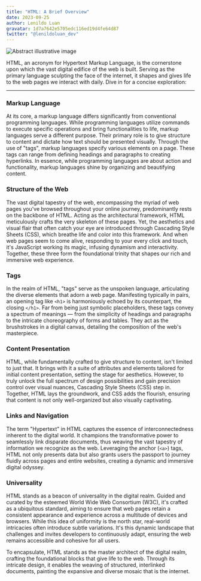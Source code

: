 ```yaml
---
title: "HTML: A Brief Overview"
date: 2023-09-25
author: Lenildo Luan
gravatar: 1d7a7642e5705edc116ed19d4fe64d87
twitter: "@lenildoluan_dev"
---
```


<img src="https://ik.imagekit.io/zjvju1m8yb/Blog_LenildoLuan/posts/Learn%20HTML:%20A%20Beginner's%20Guide/Introduction/luan_internet_in_the_style_of_detailed_pen_and_ink_sketches_min_4dc712b2-96d5-47a2-8529-c3034c4a6e4c-removebg-preview_ZGNheAyYb.png?updatedAt=1695748732132" class="img-banner" alt="Abstract illustrative image"/>

HTML, an acronym for Hypertext Markup Language, is the cornerstone upon which the vast digital edifice of the web is built. Serving as the primary language sculpting the face of the internet, it shapes and gives life to the web pages we interact with daily. Dive in for a concise exploration:

---

### **Markup Language**

At its core, a markup language differs significantly from conventional programming languages. While programming languages utilize commands to execute specific operations and bring functionalities to life, markup languages serve a different purpose. Their primary role is to give structure to content and dictate how text should be presented visually. Through the use of "tags", markup languages specify various elements on a page. These tags can range from defining headings and paragraphs to creating hyperlinks. In essence, while programming languages are about action and functionality, markup languages shine by organizing and beautifying content.

### **Structure of the Web**

The vast digital tapestry of the web, encompassing the myriad of web pages you've browsed throughout your online journey, predominantly rests on the backbone of HTML. Acting as the architectural framework, HTML meticulously crafts the very skeleton of these pages. Yet, the aesthetics and visual flair that often catch your eye are introduced through Cascading Style Sheets (CSS), which breathe life and color into this framework. And when web pages seem to come alive, responding to your every click and touch, it's JavaScript working its magic, infusing dynamism and interactivity. Together, these three form the foundational trinity that shapes our rich and immersive web experience.

### **Tags**

In the realm of HTML, "tags" serve as the unspoken language, articulating the diverse elements that adorn a web page. Manifesting typically in pairs, an opening tag like `<h1>` is harmoniously echoed by its counterpart, the closing `</h1>`. Far from being just symbolic placeholders, these tags convey a spectrum of meanings — from the simplicity of headings and paragraphs to the intricate choreography of forms and tables. They act as the brushstrokes in a digital canvas, detailing the composition of the web's masterpiece.

### **Content Presentation**

HTML, while fundamentally crafted to give structure to content, isn't limited to just that. It brings with it a suite of attributes and elements tailored for initial content presentation, setting the stage for aesthetics. However, to truly unlock the full spectrum of design possibilities and gain precision control over visual nuances, Cascading Style Sheets (CSS) step in. Together, HTML lays the groundwork, and CSS adds the flourish, ensuring that content is not only well-organized but also visually captivating.

### **Links and Navigation**

The term "Hypertext" in HTML captures the essence of interconnectedness inherent to the digital world. It champions the transformative power to seamlessly link disparate documents, thus weaving the vast tapestry of information we recognize as the web. Leveraging the anchor (`<a>`) tags, HTML not only presents data but also grants users the passport to journey fluidly across pages and entire websites, creating a dynamic and immersive digital odyssey.

### **Universality**

HTML stands as a beacon of universality in the digital realm. Guided and curated by the esteemed World Wide Web Consortium (W3C), it's crafted as a ubiquitous standard, aiming to ensure that web pages retain a consistent appearance and experience across a multitude of devices and browsers. While this idea of uniformity is the north star, real-world intricacies often introduce subtle variations. It's this dynamic landscape that challenges and invites developers to continuously adapt, ensuring the web remains accessible and cohesive for all users.

To encapsulate, HTML stands as the master architect of the digital realm, crafting the foundational blocks that give life to the web. Through its intricate design, it enables the weaving of structured, interlinked documents, painting the expansive and diverse mosaic that is the internet.
